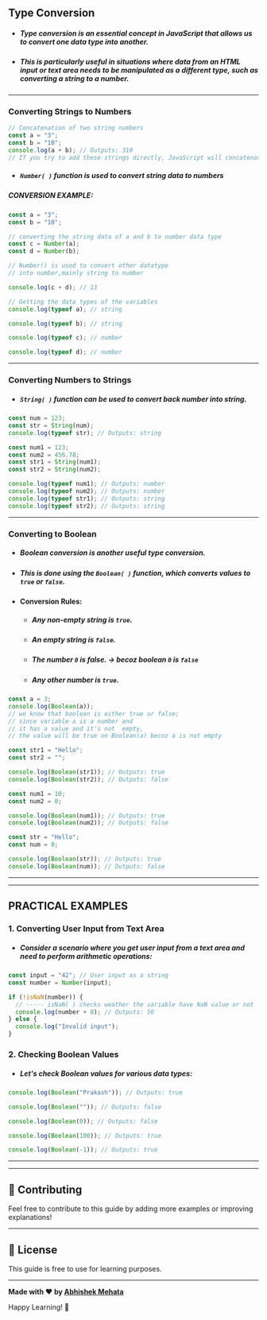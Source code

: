 ## Type Conversion

- ##### Type conversion is an essential concept in JavaScript that allows us to convert one data type into another.
- ##### This is particularly useful in situations where data from an HTML input or text area needs to be manipulated as a different type, such as converting a string to a number.

---

### Converting Strings to Numbers

```js
// Concatenation of two string numbers
const a = "3";
const b = "10";
console.log(a + b); // Outputs: 310
// If you try to add these strings directly, JavaScript will concatenate them
```

- ##### `Number( )` function is used to convert string data to numbers

##### CONVERSION EXAMPLE:

```js
const a = "3";
const b = "10";

// converting the string data of a and b to number data type
const c = Number(a);
const d = Number(b);

// Number() is used to convert other datatype
// into number,mainly string to number

console.log(c + d); // 13

// Getting the data types of the variables
console.log(typeof a); // string

console.log(typeof b); // string

console.log(typeof c); // number

console.log(typeof d); // number
```

---

### Converting Numbers to Strings

- ##### `String( )` function can be used to convert back number into string.

```js
const num = 123;
const str = String(num);
console.log(typeof str); // Outputs: string
```

```js
const num1 = 123;
const num2 = 456.78;
const str1 = String(num1);
const str2 = String(num2);

console.log(typeof num1); // Outputs: number
console.log(typeof num2); // Outputs: number
console.log(typeof str1); // Outputs: string
console.log(typeof str2); // Outputs: string
```

---

### Converting to Boolean

- ##### Boolean conversion is another useful type conversion.
- ##### This is done using the `Boolean( )` function, which converts values to `true` or `false`.
- #### Conversion Rules:
  - ##### Any non-empty string is `true`.
  - ##### An empty string is `false`.
  - ##### The number `0` is false. -> becoz boolean `0` is `false`
  - ##### Any other number is `true`.

```js
const a = 3;
console.log(Boolean(a));
// we know that boolean is either true or false;
// since variable a is a number and
// it has a value and it's not  empty,
// the value will be true on Boolean(a) becoz a is not empty
```

```js
const str1 = "Hello";
const str2 = "";

console.log(Boolean(str1)); // Outputs: true
console.log(Boolean(str2)); // Outputs: false
```

```js
const num1 = 10;
const num2 = 0;

console.log(Boolean(num1)); // Outputs: true
console.log(Boolean(num2)); // Outputs: false
```

```js
const str = "Hello";
const num = 0;

console.log(Boolean(str)); // Outputs: true
console.log(Boolean(num)); // Outputs: false
```

---

---

## PRACTICAL EXAMPLES

### 1. Converting User Input from Text Area

- ##### Consider a scenario where you get user input from a text area and need to perform arithmetic operations:

```js
const input = "42"; // User input as a string
const number = Number(input);

if (!isNaN(number)) {
  // ----- isNaN( ) checks weather the variable have NaN value or not
  console.log(number + 8); // Outputs: 50
} else {
  console.log("Invalid input");
}
```

### 2. Checking Boolean Values

- ##### Let's check Boolean values for various data types:

```js
console.log(Boolean("Prakash")); // Outputs: true

console.log(Boolean("")); // Outputs: false

console.log(Boolean(0)); // Outputs: false

console.log(Boolean(100)); // Outputs: true

console.log(Boolean(-1)); // Outputs: true
```
----


---

## 🤝 Contributing

Feel free to contribute to this guide by adding more examples or improving explanations!

---

## 📄 License

This guide is free to use for learning purposes.

---

**Made with ❤️ by [Abhishek Mehata](https://github.com/Abhishek-mehata)**

Happy Learning! 🚀